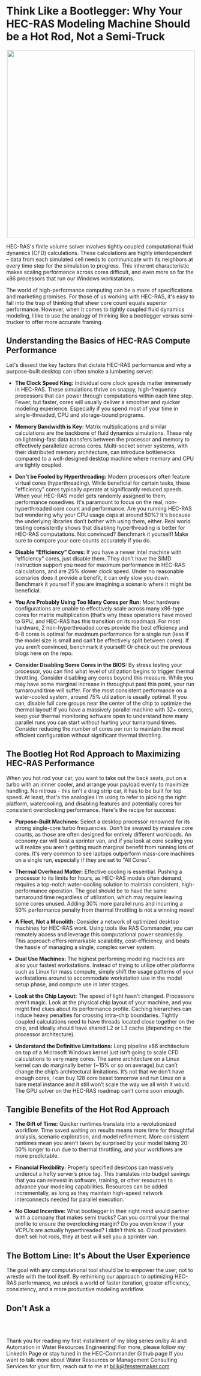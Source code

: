 # Think Like a Bootlegger: Why Your HEC-RAS Modeling Machine Should be a Hot Rod, Not a Semi-Truck

<p align="center">
  <img src="img/tlab-logo.png" width="500">
</p>

HEC-RAS's finite volume solver involves tightly coupled computational fluid dynamics (CFD) calculations. These calculations are highly interdependent – data from each simulated cell needs to communicate with its neighbors at every time step for the simulation to progress. This inherent characteristic makes scaling performance across cores difficult, and even more so for the x86 processors that run our Windows workstations.

The world of high-performance computing can be a maze of specifications and marketing promises. For those of us working with HEC-RAS, it's easy to fall into the trap of thinking that sheer core count equals superior performance. However, when it comes to tightly coupled fluid dynamics modeling, I like to use the analogy of thinking like a bootlegger versus semi-trucker to offer more accurate framing.  

## Understanding the Basics of HEC-RAS Compute Performance

Let's dissect the key factors that dictate HEC-RAS performance and why a purpose-built desktop can often smoke a lumbering server:

- **The Clock Speed King:** Individual core clock speeds matter immensely in HEC-RAS. These simulations thrive on snappy, high-frequency processors that can power through computations within each time step. Fewer, but faster, cores will usually deliver a smoother and quicker modeling experience. Especially if you spend most of your time in single-threaded, CPU and storage-bound programs.

- **Memory Bandwidth is Key:** Matrix multiplications and similar calculations are the backbone of fluid dynamics simulations. These rely on lightning-fast data transfers between the processor and memory to effectively parallelize across cores. Multi-socket server systems, with their distributed memory architecture, can introduce bottlenecks compared to a well-designed desktop machine where memory and CPU are tightly coupled.

- **Don't be Fooled by Hyperthreading:** Modern processors often feature virtual cores (hyperthreading). While beneficial for certain tasks, these "efficiency" cores typically operate at significantly reduced speeds. When your HEC-RAS model gets randomly assigned to them, performance nosedives. It's paramount to focus on the real, non-hyperthreaded core count and performance. Are you running HEC-RAS but wondering why your CPU usage caps at around 50%? It's because the underlying libraries don’t bother with using them, either. Real world testing consistently shows that disabling hyperthreading is better for HEC-RAS computations. Not convinced? Benchmark it yourself! Make sure to compare your core counts accurately if you do.

- **Disable “Efficiency” Cores:** If you have a newer Intel machine with “efficiency” cores, just disable them. They don’t have the SIMD instruction support you need for maximum performance in HEC-RAS calculations, and are 25% slower clock speed. Under no reasonable scenarios does it provide a benefit, it can only slow you down. Benchmark it yourself if you are imagining a scenario where it might be beneficial.

- **You Are Probably Using Too Many Cores per Run:** Most hardware configurations are unable to effectively scale across many x86-type cores for matrix multiplication (that’s why these operations have moved to GPU, and HEC-RAS has this transition on its roadmap). For most hardware, 2 non-hyperthreaded cores provide the best efficiency and 6-8 cores is optimal for maximum performance for a single run (less if the model size is small and can’t be effectively split between cores). If you aren’t convinced, benchmark it yourself! Or check out the previous blogs here on the repo.

- **Consider Disabling Some Cores in the BIOS:** By stress testing your processor, you can find what level of utilization begins to trigger thermal throttling. Consider disabling any cores beyond this measure. While you may have some marginal increase in throughput past this point, your run turnaround time will suffer. For the most consistent performance on a water-cooled system, around 75% utilization is usually optimal. If you can, disable full core groups near the center of the chip to optimize the thermal layout! If you have a massively parallel machine with 32+ cores, keep your thermal monitoring software open to understand how many parallel runs you can start without hurting your turnaround times. Consider reducing the number of cores per run to maintain the most efficient configuration without significant thermal throttling.

## The Bootleg Hot Rod Approach to Maximizing HEC-RAS Performance

When you hot rod your car, you want to take out the back seats, put on a turbo with an innner cooler, and arrange your payload evenly to maximize handling.  No nitrous - this isn't a drag strip car, it has to be built for top speed.  At least, that's the analogies I'm using to refer to picking the right platform, watercooling, and disabling features and potentially cores for consistent overclocking performance.  Here's the recipe for success:

- **Purpose-Built Machines:** Select a desktop processor renowned for its strong single-core turbo frequencies. Don't be swayed by massive core counts, as those are often designed for entirely different workloads.  An economy car will beat a sprinter van, and if you look at core scaling you will realize you aren't getting much marginal benefit from running lots of cores.  It's very common to see laptops outperform mass-core machines on a single run, especially if they are set to "All Cores".   

- **Thermal Overhead Matter:** Effective cooling is essential. Pushing a processor to its limits for hours, as HEC-RAS models often demand, requires a top-notch water-cooling solution to maintain consistent, high-performance operation. The goal should be to have the same turnaround time regardless of utilization, which may require leaving some cores unused. Adding 30% more parallel runs and incurring a 50% performance penalty from thermal throttling is not a winning move!

- **A Fleet, Not a Monolith:** Consider a network of optimized desktop machines for HEC-RAS work. Using tools like RAS Commander, you can remotely access and leverage this computational power seamlessly. This approach offers remarkable scalability, cost-efficiency, and beats the hassle of managing a single, complex server system.

- **Dual Use Machines:** The highest performing modeling machines are also your fastest workstations. Instead of trying to utilize other platforms such as Linux for mass compute, simply shift the usage patterns of your workstations around to accommodate workstation use in the model setup phase, and compute use in later stages.

- **Look at the Chip Layout:** The speed of light hasn’t changed. Processors aren’t magic. Look at the physical chip layout of your machine, and you might find clues about its performance profile. Caching hierarchies can induce heavy penalties for crossing intra-chip boundaries. Tightly coupled calculations need to have threads located close together on the chip, and ideally should have shared L2 or L3 cache (depending on the processor architecture).

- **Understand the Definitive Limitations:** Long pipeline x86 architecture on top of a Microsoft Windows kernel just isn’t going to scale CFD calculations to very many cores. The same architecture on a Linux kernel can do marginally better (~15% or so on average) but can’t change the chip’s architectural limitations. It’s not that we don’t have enough cores, I can buy 128 core beast tomorrow and run Linux on a bare metal instance and it still won’t scale the way we all wish it would. The GPU solver on the HEC-RAS roadmap can’t come soon enough.

## Tangible Benefits of the Hot Rod Approach

- **The Gift of Time:** Quicker runtimes translate into a revolutionized workflow. Time saved waiting on results means more time for thoughtful analysis, scenario exploration, and model refinement. More consistent runtimes mean you aren’t taken by surprised by your model taking 20-50% longer to run due to thermal throttling, and your workflows are more predictable.

- **Financial Flexibility:** Properly specified desktops can massively undercut a hefty server’s price tag. This translates into budget savings that you can reinvest in software, training, or other resources to advance your modeling capabilities. Resources can be added incrementally, as long as they maintain high-speed network interconnects needed for parallel execution.

- **No Cloud Incentive:** What bootlegger in their right mind would partner with a company that makes semi trucks? Can you control your thermal profile to ensure the overclocking margin? Do you even know if your VCPU’s are actually hyperthreaded? I didn’t think so. Cloud providers don’t sell hot rods, they at best will sell you a sprinter van.

## The Bottom Line: It's About the User Experience

The goal with any computational tool should be to empower the user, not to wrestle with the tool itself. By rethinking our approach to optimizing HEC-RAS performance, we unlock a world of faster iteration, greater efficiency, consistency, and a more productive modeling workflow.

## Don't Ask a 

<br></br>

Thank you for reading my first installment of my blog series on/by AI and Automation in Water Resources Engineering! For more, please follow my LinkedIn Page or stay tuned in the HEC-Commander Github page If you want to talk more about Water Resources or Management Consulting Services for your firm, reach out to me at billk@fenstermaker.com
